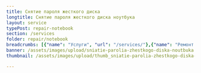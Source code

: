 ```yaml
---
title: Снятие пароля жесткого диска
longtitle: Снятие пароля жесткого диска ноутбука
layout: service
typePost: repair-notebook
section: /services
folder: repair/notebook
breadcrumbs: [{"name": "Услуги", "url": "/services/"},{"name": "Ремонт устройств", "url": "/services/repair/"},{"name": "Ноутбук", "url": "/services/repair/notebook/"}]
banner: /assets/images/upload/sniatie-parolia-zhestkogo-diska-noutbuka.jpg
thumbnail: /assets/images/upload/thumb_sniatie-parolia-zhestkogo-diska-noutbuka.jpg

---
```

